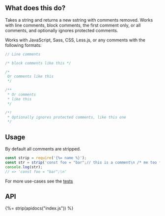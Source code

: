 ## What does this do?

Takes a string and returns a new sstring with comments removed. Works with line comments, block comments, the first comment only, or all comments, and optionally ignores protected comments.

Works with JavaScript, Sass, CSS, Less.js, or any comments with the following formats:

```js
// Line comments

/* block comments like this */

/*  
 Or comments like this
 */

/**  
 * Or comments 
 * like this
 */

/*!
 * Optionally ignores protected comments, like this one
 */
```

## Usage

By default all comments are stripped.

```js
const strip = require('{%= name %}');
const str = strip('const foo = "bar";// this is a comment\n /* me too *\/');
console.log(str);
// => 'const foo = "bar";\n'
```

For more use-cases see the [tests](./test/test.js)

## API
{%= strip(apidocs("index.js")) %}
